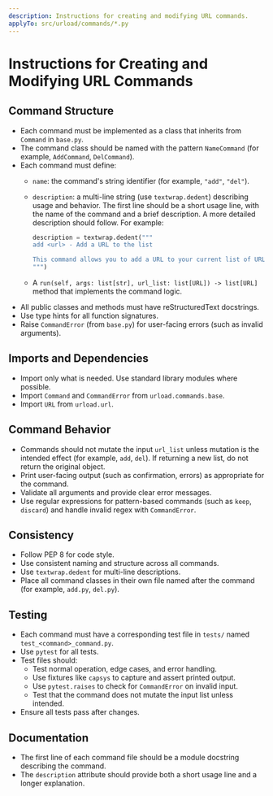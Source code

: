 ```yaml
---
description: Instructions for creating and modifying URL commands.
applyTo: src/urload/commands/*.py
---
```


# Instructions for Creating and Modifying URL Commands

## Command Structure

- Each command must be implemented as a class that inherits from `Command` in
  `base.py`.
- The command class should be named with the pattern `NameCommand` (for
  example, `AddCommand`, `DelCommand`).
- Each command must define:
  - `name`: the command's string identifier (for example, `"add"`, `"del"`).
  - `description`: a multi-line string (use `textwrap.dedent`) describing
    usage and behavior. The first line should be a short usage line, with the
    name of the command and a brief description. A more detailed description
    should follow. For example:

    ```python
    description = textwrap.dedent("""
    add <url> - Add a URL to the list

    This command allows you to add a URL to your current list of URLs.
    """)
    ```

  - A `run(self, args: list[str], url_list: list[URL]) -> list[URL]` method
    that implements the command logic.
- All public classes and methods must have reStructuredText docstrings.
- Use type hints for all function signatures.
- Raise `CommandError` (from `base.py`) for user-facing errors (such as
  invalid arguments).

## Imports and Dependencies

- Import only what is needed. Use standard library modules where possible.
- Import `Command` and `CommandError` from `urload.commands.base`.
- Import `URL` from `urload.url`.

## Command Behavior

- Commands should not mutate the input `url_list` unless mutation is the
  intended effect (for example, `add`, `del`). If returning a new list, do not
  return the original object.
- Print user-facing output (such as confirmation, errors) as appropriate for
  the command.
- Validate all arguments and provide clear error messages.
- Use regular expressions for pattern-based commands (such as `keep`,
  `discard`) and handle invalid regex with `CommandError`.

## Consistency

- Follow PEP 8 for code style.
- Use consistent naming and structure across all commands.
- Use `textwrap.dedent` for multi-line descriptions.
- Place all command classes in their own file named after the command (for
  example, `add.py`, `del.py`).

## Testing

- Each command must have a corresponding test file in `tests/` named
  `test_<command>_command.py`.
- Use `pytest` for all tests.
- Test files should:
  - Test normal operation, edge cases, and error handling.
  - Use fixtures like `capsys` to capture and assert printed output.
  - Use `pytest.raises` to check for `CommandError` on invalid input.
  - Test that the command does not mutate the input list unless intended.
- Ensure all tests pass after changes.

## Documentation

- The first line of each command file should be a module docstring describing
  the command.
- The `description` attribute should provide both a short usage line and a
  longer explanation.
